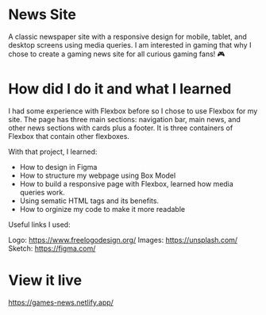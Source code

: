 # News Site

A classic newspaper site with a responsive design for mobile, tablet, and desktop screens using media queries. I am interested in gaming that why I chose to create a gaming news site for all curious gaming fans! 🎮

# How did I do it and what I learned

I had some experience with Flexbox before so I chose to use Flexbox for my site. The page has three main sections: navigation bar, main news, and other news sections with cards plus a footer. It is three containers of Flexbox that contain other flexboxes.

With that project, I learned: 

- How to design in Figma
- How to structure my webpage using Box Model 
- How to build a responsive page with Flexbox, learned how media queries work. 
- Using sematic HTML tags and its benefits. 
- How to orginize my code to make it more readable 

Useful links I used: 

Logo: https://www.freelogodesign.org/
Images: https://unsplash.com/
Sketch: https://figma.com/

# View it live

https://games-news.netlify.app/ 


